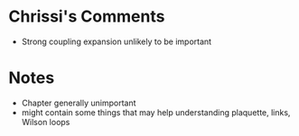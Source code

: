 # Chrissi's Comments

- Strong coupling expansion unlikely to be important


# Notes
- Chapter generally unimportant
- might contain some things that may help understanding plaquette, links, Wilson loops